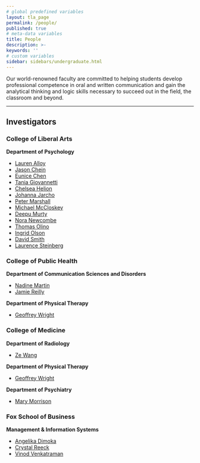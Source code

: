 ```yaml
---
# global predefined variables
layout: tla_page
permalink: /people/
published: true
# meta-data variables
title: People
description: >-
keywords: ''
# custom variables
sidebar: sidebars/undergraduate.html
---
```

Our world-renowned faculty are committed to helping students develop professional competence in oral and written communication and gain the analytical thinking and logic skills necessary to succeed out in the field, the classroom and beyond.

___

## Investigators

### College of Liberal Arts
**Department of Psychology**<br>

 - [Lauren Alloy](https://liberalarts.temple.edu/academics/faculty/alloy-lauren)
 - [Jason Chein](https://liberalarts.temple.edu/academics/faculty/chein-jason)
 - [Eunice Chen](https://liberalarts.temple.edu/academics/faculty/chen-eunice)
 - [Tania Giovannetti](https://liberalarts.temple.edu/academics/faculty/giovannetti-tania)
 - [Chelsea Helion](http://chelseahelion.squarespace.com/)
 - [Johanna Jarcho](https://liberalarts.temple.edu/academics/faculty/jarcho-johanna)
 - [Peter Marshall](https://liberalarts.temple.edu/academics/faculty/marshall-peter-j)
 - [Michael McCloskey](https://liberalarts.temple.edu/academics/faculty/mccloskey-michael)
 - [Deepu Murty](https://liberalarts.temple.edu/academics/faculty/murty-vishnu)
 - [Nora Newcombe](https://liberalarts.temple.edu/academics/faculty/newcombe-nora)
 - [Thomas Olino](https://liberalarts.temple.edu/academics/faculty/olino-thomas)
 - [Ingrid Olson](https://liberalarts.temple.edu/academics/faculty/olson-ingrid)
 - [David Smith](https://liberalarts.temple.edu/academics/faculty/smith-david)
- [Laurence Steinberg](https://liberalarts.temple.edu/academics/faculty/steinberg-laurence) 
 
### College of Public Health

**Department of Communication Sciences and Disorders**<br>
- [Nadine Martin](https://cph.temple.edu/commsci/faculty/nadine-martin) 
- [Jamie Reilly](https://cph.temple.edu/commsci/faculty/jamie-reilly) 

**Department of Physical Therapy**<br>
- [Geoffrey Wright](https://cph.temple.edu/pt/faculty/w-geoffrey-wright)

### College of Medicine

**Department of Radiology**<br>
- [Ze Wang](https://medicine.temple.edu/ze-wang)

**Department of Physical Therapy**<br>
- [Geoffrey Wright](https://cph.temple.edu/pt/faculty/w-geoffrey-wright)

**Department of Psychiatry**<br>
- [Mary Morrison](https://medicine.temple.edu/mary-morrison)

### Fox School of Business

**Management & Information Systems**<br>
- [Angelika Dimoka](https://www.fox.temple.edu/mcm_people/dr-angelika-dimoka/)
- [Crystal Reeck](https://www.fox.temple.edu/mcm_people/crystal-reeck/)
- [Vinod Venkatraman](https://www.fox.temple.edu/mcm_people/vinod-venkatraman/)

